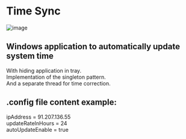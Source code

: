 # Time Sync
![image](https://github.com/muridse/TimeSyncApp/assets/26198117/58380a39-5a9c-496d-a339-54654c77c7a9)
## Windows application to automatically update system time
With hiding application in tray.  <br/>
Implementation of the singleton pattern.  <br/>
And a separate thread for time correction.  <br/>

## .config file content example:
ipAddress = 91.207.136.55 <br/>
updateRateInHours = 24 <br/>
autoUpdateEnable = true <br/>
